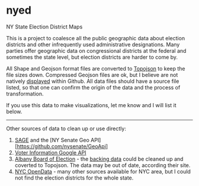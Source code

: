 nyed
====

NY State Election District Maps


This is a project to coalesce all the public geographic data about election districts and other infrequently used administrative designations. Many parties offer geographic data on congressional districts at the federal and sometimes the state level, but election districts are harder to come by.

All Shape and Geojson format files are converted to [Topojson](https://github.com/mbostock/topojson/wiki) to keep the file sizes down. Compressed Geojson files are ok, but I believe are not natively [displayed](https://github.com/blog/1541-geojson-rendering-improvements) within Github. All data files should have a source file listed, so that one can confirm the origin of the data and the process of transformation.


If you use this data to make visualizations, let me know and I will list it below.

----

Other sources of data to clean up or use directly:

1. [SAGE](http://pubgeo.nysenate.gov/docs/html/index.html) and the [NY Senate Geo API][https://github.com/nysenate/GeoApi]
2. [Voter Information Google API](https://votinginfoproject.org/projects/view/google_api)
3. [Albany Board of Election](http://acvcloud.albanycounty.com/acviz/boe_ac.html) - the [backing data](https://www.google.com/fusiontables/DataSource?docid=1b5wJ8qSqWC-RiKtVRy6AHKdE-1aneq-WOAxgEHg) could be cleaned up and coverted to Topojson. The data may be out of date, according their site. 
4. [NYC OpenData](https://data.cityofnewyork.us/City-Government/Election-Districts/h2n3-98hq) - many other sources available for NYC area, but I could not find the election districts for the whole state.
